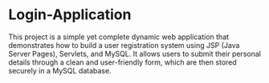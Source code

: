 # Login-Application
This project is a simple yet complete dynamic web application that demonstrates how to build a user registration system using JSP (Java Server Pages), Servlets, and MySQL. It allows users to submit their personal details through a clean and user-friendly form, which are then stored securely in a MySQL database. 
